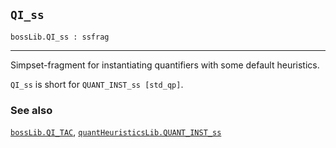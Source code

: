 ## `QI_ss`

``` hol4
bossLib.QI_ss : ssfrag
```

------------------------------------------------------------------------

Simpset-fragment for instantiating quantifiers with some default
heuristics.

`QI_ss` is short for `QUANT_INST_ss [std_qp]`.

### See also

[`bossLib.QI_TAC`](#bossLib.QI_TAC),
[`quantHeuristicsLib.QUANT_INST_ss`](#quantHeuristicsLib.QUANT_INST_ss)

